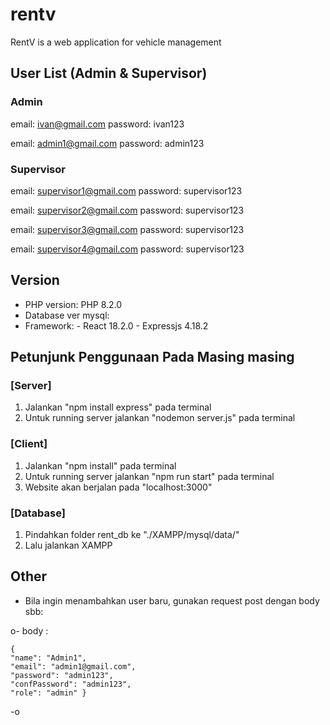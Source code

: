 # rentv
RentV is a web application for vehicle management

## User List (Admin & Supervisor)
### Admin
email: ivan@gmail.com
password: ivan123

email: admin1@gmail.com
password: admin123

### Supervisor
email: supervisor1@gmail.com
password: supervisor123

email: supervisor2@gmail.com
password: supervisor123

email: supervisor3@gmail.com
password: supervisor123

email: supervisor4@gmail.com
password: supervisor123

## Version
- PHP version: PHP 8.2.0
- Database ver mysql:
- Framework: - React 18.2.0 - Expressjs 4.18.2

## Petunjunk Penggunaan Pada Masing masing

### [Server]
1. Jalankan "npm install express" pada terminal
2. Untuk running server jalankan "nodemon server.js" pada terminal

### [Client]
1. Jalankan "npm install" pada terminal
2. Untuk running server jalankan "npm run start" pada terminal
3. Website akan berjalan pada "localhost:3000"

### [Database]
1. Pindahkan folder rent_db ke "./XAMPP/mysql/data/"
2. Lalu jalankan XAMPP


## Other
- Bila ingin menambahkan user baru, gunakan request post dengan body sbb:

o- body :

    {
    "name": "Admin1",
    "email": "admin1@gmail.com",
    "password": "admin123",
    "confPassword": "admin123",
    "role": "admin" }
-o


